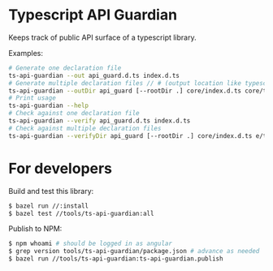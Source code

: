 # Typescript API Guardian

Keeps track of public API surface of a typescript library.

Examples:

```sh
# Generate one declaration file
ts-api-guardian --out api_guard.d.ts index.d.ts
# Generate multiple declaration files // # (output location like typescript)
ts-api-guardian --outDir api_guard [--rootDir .] core/index.d.ts core/testing.d.ts
# Print usage
ts-api-guardian --help
# Check against one declaration file
ts-api-guardian --verify api_guard.d.ts index.d.ts
# Check against multiple declaration files
ts-api-guardian --verifyDir api_guard [--rootDir .] core/index.d.ts e/testing.d.ts
```

# For developers

Build and test this library:

```sh
$ bazel run //:install
$ bazel test //tools/ts-api-guardian:all
```

Publish to NPM:

```sh
$ npm whoami # should be logged in as angular
$ grep version tools/ts-api-guardian/package.json # advance as needed
$ bazel run //tools/ts-api-guardian:ts-api-guardian.publish
```
